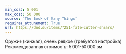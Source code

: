 ```yaml
---
min_cost: 5 001
max_cost: 50 000
source: "The Book of Many Things"
requires_attunement: True
url: https://dnd.su/items/7251-fate-cutter-shears/
---
```


Оружие (кинжал), очень редкое (требуется настройка)
Рекомендованная стоимость: 5 001-50 000 зм